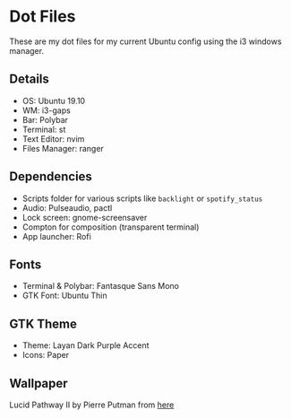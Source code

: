 # Dot Files

These are my dot files for my current Ubuntu config using the i3 windows manager.


## Details 

- OS: Ubuntu 19.10
- WM: i3-gaps
- Bar: Polybar
- Terminal: st
- Text Editor: nvim
- Files Manager: ranger


## Dependencies 

- Scripts folder for various scripts like `backlight` or `spotify_status`
- Audio: Pulseaudio, pactl
- Lock screen: gnome-screensaver 
- Compton for composition (transparent terminal)
- App launcher: Rofi


## Fonts

- Terminal & Polybar: Fantasque Sans Mono
- GTK Font: Ubuntu Thin


## GTK Theme 

- Theme: Layan Dark Purple Accent 
- Icons: Paper


## Wallpaper

Lucid Pathway II by Pierre Putman from [here](https://www.pierreputman.be/prints/lucid-pathway-2)
